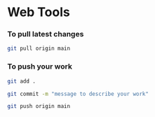 # Web Tools


### To pull latest changes

```bash
git pull origin main
```

### To push your work

```bash
git add .

git commit -m "message to describe your work"

git push origin main

```